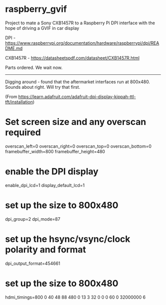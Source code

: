 # raspberry_gvif
Project to mate a Sony CXB1457R to a Raspberry Pi DPI interface with the hope of driving a GVIF in car display

DPI - https://www.raspberrypi.org/documentation/hardware/raspberrypi/dpi/README.md 

CXB1457R - https://datasheetspdf.com/datasheet/CXB1457R.html 

Parts ordered. We wait now. 

----------
Digging around - found that the aftermarket interfaces run at 800x480. Sounds about right. Will try that first.

(From https://learn.adafruit.com/adafruit-dpi-display-kippah-ttl-tft/installation)
# Set screen size and any overscan required
overscan_left=0
overscan_right=0
overscan_top=0
overscan_bottom=0
framebuffer_width=800
framebuffer_height=480
 
# enable the DPI display
enable_dpi_lcd=1
display_default_lcd=1
 
# set up the size to 800x480
dpi_group=2
dpi_mode=87
 
# set up the hsync/vsync/clock polarity and format
dpi_output_format=454661
 
# set up the size to 800x480
hdmi_timings=800 0 40 48 88 480 0 13 3 32 0 0 0 60 0 32000000 6
